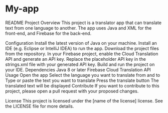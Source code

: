 # My-app
README
Project Overview
This project is a translator app that can translate text from one language to another. The app uses Java and XML for the front-end, and Firebase for the back-end.

Configuration
Install the latest version of Java on your machine.
Install an IDE (e.g. Eclipse or IntelliJ IDEA) to run the app.
Download the project files from the repository.
In your Firebase project, enable the Cloud Translation API and generate an API key.
Replace the placeholder API key in the strings.xml file with your generated API key.
Build and run the project on your IDE.
Dependencies
Java 8 or later
Firebase Cloud Translation API
Usage
Open the app
Select the language you want to translate from and to
Type or paste the text you want to translate
Press the translate button
The translated text will be displayed
Contribute
If you want to contribute to this project, please open a pull request with your proposed changes.

License
This project is licensed under the [name of the license] license. See the LICENSE file for more details.

